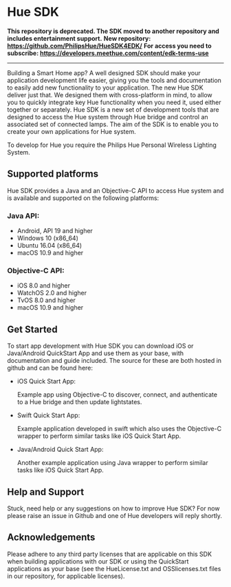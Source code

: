 # Hue SDK

**This repository is deprecated. The SDK moved to another repository and includes entertainment support.**
**New repository: https://github.com/PhilipsHue/HueSDK4EDK/**
**For access you need to subscribe: https://developers.meethue.com/content/edk-terms-use**

-----

Building a Smart Home app? A well designed SDK should make your application development life easier, giving you the tools and documentation to easily add new functionality to your application. The new Hue SDK deliver just that. We designed them with cross-platform in mind, to allow you to quickly integrate key Hue functionality when you need it, used either together or separately. Hue SDK is a new set of development tools that are designed to access the Hue system through Hue bridge and control an associated set of connected lamps. The aim of the SDK is to enable you to create your own applications for Hue system.

To develop for Hue you require the Philips Hue Personal Wireless Lighting System.

## Supported platforms
Hue SDK provides a Java and an Objective-C API to access Hue system and is available and supported on the following platforms:

### Java API:
* Android, API 19 and higher
* Windows 10 (x86_64)
* Ubuntu 16.04 (x86_64)
* macOS 10.9 and higher

### Objective-C API:
* iOS 8.0 and higher
* WatchOS 2.0 and higher
* TvOS 8.0 and higher
* macOS 10.9 and higher


## Get Started
To start app development with Hue SDK you can download iOS or Java/Android QuickStart App and use them as your base, with documentation and guide included. The source for these are both hosted in github and can be found here:

* iOS Quick Start App:

  Example app using Objective-C to discover, connect, and authenticate to a Hue bridge and then update lightstates.

* Swift Quick Start App: 
    
  Example application developed in swift which also uses the Objective-C wrapper to perform similar tasks like iOS Quick Start App.

* Java/Android Quick Start App:
    
  Another example application using Java wrapper to perform similar tasks like iOS Quick Start App.

## Help and Support
Stuck, need help or any suggestions on how to improve Hue SDK? For now please raise an issue in Github and one of Hue developers will reply shortly.

## Acknowledgements
Please adhere to any third party licenses that are applicable on this SDK when building applications with our SDK or using the QuickStart applications as your base
(see the HueLicense.txt and OSSlicenses.txt files in our repository, for applicable licenses).
